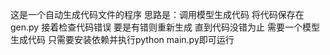这是一个自动生成代码文件的程序
思路是：调用模型生成代码 将代码保存在gen.py 接着检查代码错误  要是有错则重新生成  直到代码没错为止
需要一个模型生成代码
只需要安装依赖并执行python main.py即可运行